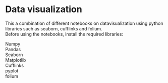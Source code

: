 # Data visualization
This a combination of different notebooks on datavisualization using python libraries such as seaborn, cufflinks and folium.<br>
Before using the notebooks, install the required libraries:<br>

Numpy<br>
Pandas<br>
Seaborn<br>
Matplotlib<br>
Cufflinks<br>
pyplot<br>
folium<br>

